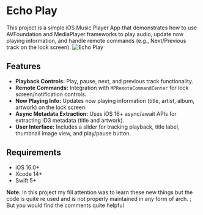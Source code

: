# Echo Play

This project is a simple iOS Music Player App that demonstrates how to use AVFoundation and MediaPlayer frameworks to play audio, update now playing information, and handle remote commands (e.g., Next/Previous track on the lock screen).
![Echo Play](https://github.com/user-attachments/assets/332304f9-905f-4a24-9feb-076d8dbba0d2)

## Features

- **Playback Controls:** Play, pause, next, and previous track functionality.
- **Remote Commands:** Integration with `MPRemoteCommandCenter` for lock screen/notification controls.
- **Now Playing Info:** Updates now playing information (title, artist, album, artwork) on the lock screen.
- **Async Metadata Extraction:** Uses iOS 16+ async/await APIs for extracting ID3 metadata (title and artwork).
- **User Interface:** Includes a slider for tracking playback, title label, thumbnail image view, and play/pause button.

## Requirements

- iOS 16.0+
- Xcode 14+
- Swift 5+

**Note:** In this project my fill attention was to learn these new things but the code is quite re used and is not properly maintained in any form of arch. ; But you would find the comments quite helpful
